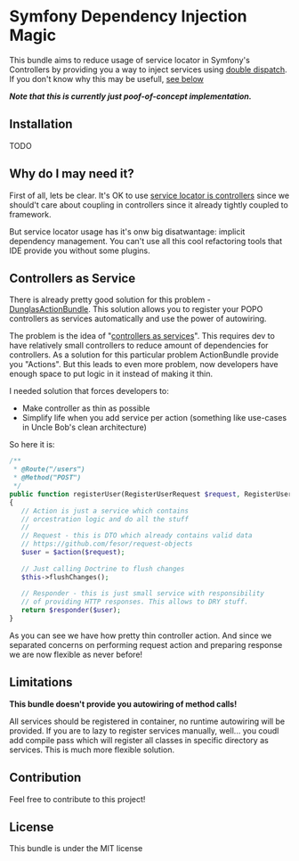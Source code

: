 Symfony Dependency Injection Magic
====================================

This bundle aims to reduce usage of service locator in Symfony's Controllers by providing you a way to inject services
using [double dispatch](https://en.wikipedia.org/wiki/Double_dispatch). If you don't know why this may be usefull,
[see below](#why-do-i-may-need-it)


***Note that this is currently just poof-of-concept implementation.*** 

## Installation

TODO

## Why do I may need it?

First of all, lets be clear. It's OK to use [service locator is controllers](http://davedevelopment.co.uk/2016/06/01/service-locators-have-their-place.html)
since we should't care about coupling in controllers since it already tightly coupled to framework.

But service locator usage has it's onw big disatwantage: implicit dependency management. 
You can't use all this cool refactoring tools that IDE provide you without some plugins.

## Controllers as Service

There is already pretty good solution for this problem - [DunglasActionBundle](https://github.com/dunglas/DunglasActionBundle).
This solution allows you to register your POPO controllers as services automatically and use the power of autowiring.

The problem is the idea of "[controllers as services](http://symfony.com/doc/current/controller/service.html)".
This requires dev to have relatively small controllers to reduce amount of dependencies for controllers. 
As a solution for this particular problem ActionBundle provide you "Actions". But this leads to even more problem, 
now developers have enough space to put logic in it instead of making it thin.

I needed solution that forces developers to:

 - Make controller as thin as possible
 - Simplify life when you add service per action (something like use-cases in Uncle Bob's clean architecture)
 
So here it is:

```php
/**
 * @Route("/users")
 * @Method("POST")
 */
public function registerUser(RegisterUserRequest $request, RegisterUserAction $action, UserDetailsResponder $responder)
{
   // Action is just a service which contains
   // orcestration logic and do all the stuff
   //
   // Request - this is DTO which already contains valid data
   // https://github.com/fesor/request-objects
   $user = $action($request);
   
   // Just calling Doctrine to flush changes
   $this->flushChanges();
   
   // Responder - this is just small service with responsibility
   // of providing HTTP responses. This allows to DRY stuff.    
   return $responder($user);
}
```

As you can see we have how pretty thin controller action. And since we separated concerns on performing request action
and preparing response we are now flexible as never before!

## Limitations

**This bundle doesn't provide you autowiring of method calls!**

All services should be registered in container, no runtime autowiring will be provided. If you are to lazy to register
services manually, well... you coudl add compile pass which will register all classes in specific directory as services.
This is much more flexible solution.

## Contribution

Feel free to contribute to this project!

## License

This bundle is under the MIT license